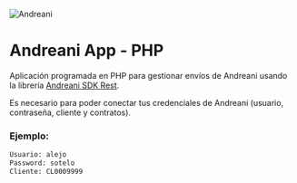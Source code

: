 ![Andreani](https://miro.medium.com/max/236/1*SU6pjCbwtPaLTr27wQJgIQ.png)

# Andreani App - PHP

Aplicación programada en PHP para gestionar envíos de Andreani usando la librería [Andreani SDK Rest](https://github.com/alejoasotelo/andreani-sdk-rest).

Es necesario para poder conectar tus credenciales de Andreani (usuario, contraseña, cliente y contratos).

### Ejemplo:
```bash
Usuario: alejo
Password: sotelo
Cliente: CL0009999
```